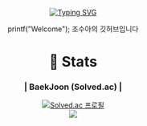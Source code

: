 <div align="center">

<a href="https://git.io/typing-svg"><img src="https://readme-typing-svg.demolab.com?font=Fira+Code&pause=1000&width=435&lines=Welcome+to+Zhaoxiuya's+Github" alt="Typing SVG" /></a>

printf("Welcome");
조수아의 깃허브입니다

# 📑 Stats
 
### | BaekJoon (Solved.ac) |
[![Solved.ac 프로필](http://mazassumnida.wtf/api/v2/generate_badge?boj=zhaoxiuya)](https://solved.ac/{zhaoxiuya})  
<img src="http://mazandi.herokuapp.com/api?handle=zhoaxiuya&theme=dark"/>
 
</div>

